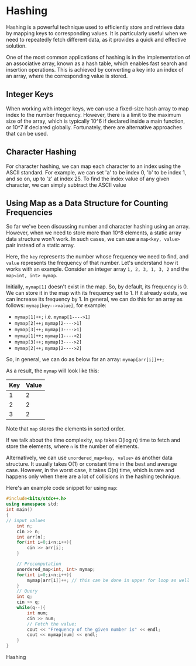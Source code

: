 # Hashing

Hashing is a powerful technique used to efficiently store and retrieve data by mapping keys to corresponding values. It is particularly useful when we need to repeatedly fetch different data, as it provides a quick and effective solution.

One of the most common applications of hashing is in the implementation of an associative array, known as a hash table, which enables fast search and insertion operations. This is achieved by converting a key into an index of an array, where the corresponding value is stored.

## Integer Keys

When working with integer keys, we can use a fixed-size hash array to map index to the number frequency. However, there is a limit to the maximum size of the array, which is typically 10^6 if declared inside a main function, or 10^7 if declared globally. Fortunately, there are alternative approaches that can be used.

## Character Hashing

For character hashing, we can map each character to an index using the ASCII standard. For example, we can set 'a' to be index 0, 'b' to be index 1, and so on, up to 'z' at index 25. To find the index value of any given character, we can simply subtract the ASCII value

## Using Map as a Data Structure for Counting Frequencies

So far we've been discussing number and character hashing using an array. However, when we need to store more than 10^8 elements, a static array data structure won't work. In such cases, we can use a `map<key, value>` pair instead of a static array.

Here, the `key` represents the number whose frequency we need to find, and `value` represents the frequency of that number. Let's understand how it works with an example. Consider an integer array `1, 2, 3, 1, 3, 2` and the `map<int, int> mymap`.

Initially, `mymap[1]` doesn't exist in the map. So, by default, its frequency is 0. We can store it in the map with its frequency set to 1. If it already exists, we can increase its frequency by 1. In general, we can do this for an array as follows:
`mymap[key-->value]`, for example:
- `mymap[1]++;` i.e. `mymap[1---->1]`
- `mymap[2]++;` `mymap[2---->1]`
- `mymap[3]++;` `mymap[3---->1]`
- `mymap[1]++;` `mymap[1---->2]`
- `mymap[3]++;` `mymap[3---->2]`
- `mymap[2]++;` `mymap[2---->2]`

So, in general, we can do as below for an array: 
`mymap[arr[i]]++;`


As a result, the `mymap` will look like this:

| Key | Value |
| --- | --- |
| 1 | 2 |
| 2 | 2 |
| 3 | 2 |

Note that `map` stores the elements in sorted order.

If we talk about the time complexity, `map` takes O(log n) time to fetch and store the elements, where `n` is the number of elements. 

Alternatively, we can use `unordered_map<key, value>` as another data structure. It usually takes O(1) or constant time in the best and average case. However, in the worst case, it takes O(n) time, which is rare and happens only when there are a lot of collisions in the hashing technique. 

Here's an example code snippet for using `map`:

```c++
#include<bits/stdc++.h>
using namespace std;
int main()
{
// input values
    int n;
    cin >> n;
    int arr[n];
    for(int i=0;i<n;i++){
        cin >> arr[i];
    }

    // Precomputation 
    unordered_map<int, int> mymap;
    for(int i=0;i<n;i++){
        mymap[arr[i]]++; // this can be done in upper for loop as well
    }
    // Query
    int q;
    cin >> q;
    while(q--){
        int num;
        cin >> num;
        // Fetch the value;
        cout << "Frequency of the given number is" << endl;
        cout << mymap[num] << endl;
    }
}
```

Hashing 




